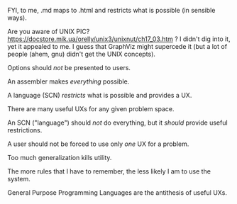 FYI, to me, .md maps to .html and restricts what is possible (in sensible ways). 

Are you aware of UNIX PIC? https://docstore.mik.ua/orelly/unix3/unixnut/ch17_03.htm ?  I didn't dig into it, yet it appealed to me.  I guess that GraphViz might supercede it (but a lot of people (ahem, gnu) didn't get the UNIX concepts).  

Options should *not* be presented to users.  

An assembler makes *everything* possible.  

A language (SCN) *restricts* what is possible and provides a UX.  

There are many useful UXs for any given problem space.  

An SCN ("language") should *not* do everything, but it *should* provide useful restrictions.  

A user should not be forced to use only *one* UX for a problem.

Too much generalization kills utility.

The more rules that I have to remember, the less likely I am to use the system.

General Purpose Programming Languages are the antithesis of useful UXs.  


